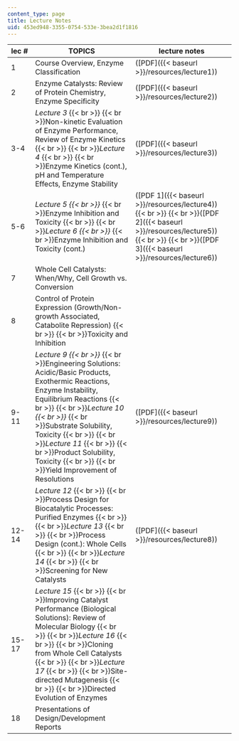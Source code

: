 ```yaml
---
content_type: page
title: Lecture Notes
uid: 453ed948-3355-0754-533e-3bea2d1f1816
---
```


| lec # | TOPICS | lecture notes |
| --- | --- | --- |
| 1 | Course Overview, Enzyme Classification | ([PDF]({{< baseurl >}}/resources/lecture1)) |
| 2 | Enzyme Catalysts: Review of Protein Chemistry, Enzyme Specificity | ([PDF]({{< baseurl >}}/resources/lecture2)) |
| 3-4 | _Lecture 3_  {{< br >}}  {{< br >}}Non-kinetic Evaluation of Enzyme Performance, Review of Enzyme Kinetics  {{< br >}}  {{< br >}}_Lecture 4_  {{< br >}}  {{< br >}}Enzyme Kinetics (cont.), pH and Temperature Effects, Enzyme Stability | ([PDF]({{< baseurl >}}/resources/lecture3)) |
| 5-6 | _Lecture 5  {{< br >}}_  {{< br >}}Enzyme Inhibition and Toxicity  {{< br >}}  {{< br >}}_Lecture 6  {{< br >}}_  {{< br >}}Enzyme Inhibition and Toxicity (cont.) | ([PDF 1]({{< baseurl >}}/resources/lecture4))  {{< br >}}  {{< br >}}([PDF 2]({{< baseurl >}}/resources/lecture5))  {{< br >}}  {{< br >}}([PDF 3]({{< baseurl >}}/resources/lecture6)) |
| 7 | Whole Cell Catalysts: When/Why, Cell Growth vs. Conversion | &nbsp; |
| 8 | Control of Protein Expression (Growth/Non-growth Associated, Catabolite Repression)  {{< br >}}  {{< br >}}Toxicity and Inhibition | &nbsp; |
| 9-11 | _Lecture 9  {{< br >}}_  {{< br >}}Engineering Solutions: Acidic/Basic Products, Exothermic Reactions, Enzyme Instability, Equilibrium Reactions  {{< br >}}  {{< br >}}_Lecture 10  {{< br >}}_  {{< br >}}Substrate Solubility, Toxicity  {{< br >}}  {{< br >}}_Lecture 11_  {{< br >}}  {{< br >}}Product Solubility, Toxicity  {{< br >}}  {{< br >}}Yield Improvement of Resolutions | ([PDF]({{< baseurl >}}/resources/lecture9)) |
| 12-14 | _Lecture 12_  {{< br >}}  {{< br >}}Process Design for Biocatalytic Processes: Purified Enzymes  {{< br >}}  {{< br >}}_Lecture 13_  {{< br >}}  {{< br >}}Process Design (cont.): Whole Cells  {{< br >}}  {{< br >}}_Lecture 14_  {{< br >}}  {{< br >}}Screening for New Catalysts | ([PDF]({{< baseurl >}}/resources/lecture8)) |
| 15-17 | _Lecture 15_  {{< br >}}  {{< br >}}Improving Catalyst Performance (Biological Solutions): Review of Molecular Biology  {{< br >}}  {{< br >}}_Lecture 16_  {{< br >}}  {{< br >}}Cloning from Whole Cell Catalysts  {{< br >}}  {{< br >}}_Lecture 17_  {{< br >}}  {{< br >}}Site-directed Mutagenesis  {{< br >}}  {{< br >}}Directed Evolution of Enzymes | &nbsp; |
| 18 | Presentations of Design/Development Reports |